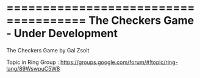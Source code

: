 =====================================
The Checkers Game - Under Development
=====================================

The Checkers Game by Gal Zsolt

Topic in Ring Group : https://groups.google.com/forum/#!topic/ring-lang/89WswpuC5W8